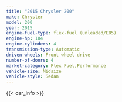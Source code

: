 ```yaml
---
title: "2015 Chrysler 200"
make: Chrysler
model: 200
year: 2015
engine-fuel-type: flex-fuel (unleaded/E85)
engine-hp: 184
engine-cylinders: 4
transmission-type: Automatic
driven-wheels: Front wheel drive
number-of-doors: 4
market-category: Flex Fuel,Performance
vehicle-size: Midsize
vehicle-style: Sedan
---
```


{{< car_info >}}
